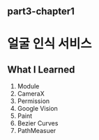 ## part3-chapter1

# 얼굴 인식 서비스


## What I Learned
1. Module
2. CameraX
3. Permission 
4. Google Vision
5. Paint
6. Bezier Curves
7. PathMeasuer



